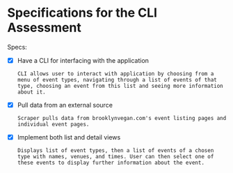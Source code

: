 # Specifications for the CLI Assessment

Specs:
- [x] Have a CLI for interfacing with the application

      CLI allows user to interact with application by choosing from a menu of event types, navigating through a list of events of that type, choosing an event from this list and seeing more information about it.

- [x] Pull data from an external source

      Scraper pulls data from brooklynvegan.com's event listing pages and individual event pages.

- [x] Implement both list and detail views

      Displays list of event types, then a list of events of a chosen type with names, venues, and times. User can then select one of these events to display further information about the event.
